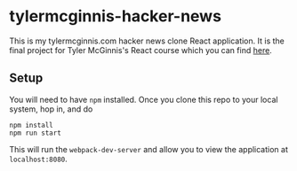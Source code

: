 # tylermcginnis-hacker-news
This is my tylermcginnis.com hacker news clone React application. It is the final project for Tyler McGinnis's React course which you can find [here](https://tylermcginnis.com/courses/).

## Setup

You will need to have `npm` installed. Once you clone this repo to your local system, hop in, and do
```
npm install
npm run start
```
This will run the `webpack-dev-server` and allow you to view the application at `localhost:8080`.
